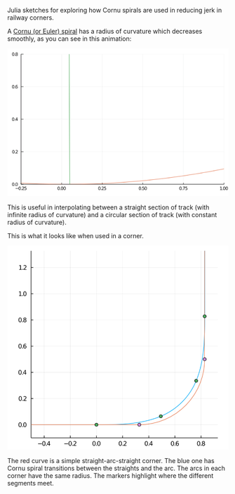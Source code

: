 Julia sketches for exploring how Cornu spirals are used in reducing jerk in railway corners.

A [Cornu (or Euler) spiral](https://mathworld.wolfram.com/CornuSpiral.html) has a radius of curvature which decreases smoothly, as you can see in
this animation:

![screenshot](images/animated.gif)

This is useful in interpolating between a straight section of track (with infinite radius of curvature)
and a circular section of track (with constant radius of curvature).

This is what it looks like when used in a corner.

![screenshot](images/corner.png)

The red curve is a simple straight-arc-straight corner. The blue one has Cornu spiral transitions
between the straights and the arc. The arcs in each corner have the same radius. The markers highlight
where the different segments meet.
